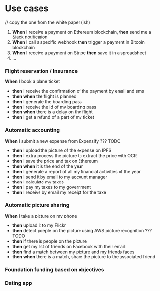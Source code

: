 # Use cases

// copy the one from the white paper (ish)

1. **When** I receive a payment on Ethereum blockchain, **then** send me a Slack notification
2. **When** I call a specific webhook **then** trigger a payment in Bitcoin blockchain
3. **When** I receive a payment on Stripe **then** save it in a spreadsheet
4. ...

### Flight reservation / Insurance

**When** I book a plane ticket <br/>
- **then** I receive the confirmation of the payment by email and sms <br/>
- **then** **when** the flight is planned <br/>
- **then** I generate the boarding pass <br/>
- **then** I receive the id of my boarding pass <br/>
- **then** **when** there is a delay on the flight <br/>
- **then** I get a refund of a part of my ticket <br/>

### Automatic accounting

**When** I submit a new expense from Expensify ??? TODO<br/>
- **then** I upload the picture of the expense on IPFS<br/>
- **then** I extra process the picture to extract the price with OCR<br/>
- **then** I save the price and tax on Ethereum<br/>
- **then** **when** it is the end of the year<br/>
- **then** I generate a report of all my financial activities of the year<br/>
- **then** I send it by email to my account manager<br/>
- **then** I calculate my taxes<br>
- **then** I pay my taxes to my government<br/>
- **then** I receive by email my receipt for the taxe

### Automatic picture sharing

**When** I take a picture on my phone<br/>
- **then** upload it to my Flickr<br/>
- **then** detect poeple on the picture using AWS picture recognition ??? TODO<br/>
- **then** if there is people on the picture<br/>
- **then** get my list of friends on Facebook with their email<br/>
- **then** find a match between my picture and my friends faces<br>
- **then** **when** there is a match, share the picture to the associated friend<br/>

### Foundation funding based on objectives

### Dating app
